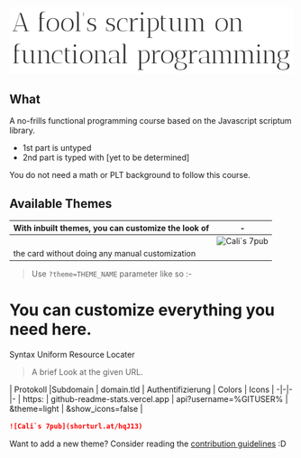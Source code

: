 <!-- DO NOT EDIT THIS FILE DIRECTLY -->
<center><img src="https://raw.githubusercontent.com/7pub/scriptum/master/scriptum.png" alt="scriptum"><br></center>

## What

A no-frills functional programming course based on the Javascript scriptum library.

* 1st part is untyped
* 2nd part is typed with [yet to be determined]

You do not need a math or PLT background to follow this course.

## Available Themes

|With inbuilt themes, you can customize the look of |-|
|-|-|
| | ![Cali`s 7pub](https://github-readme-stats.vercel.app/api?username=7pub&theme=light&show_icons=false) |
| the card without doing any manual customization | |

> Use `?theme=THEME_NAME` parameter like so :-

# You can customize everything you need here.

Syntax Uniform Resource Locater

> A brief Look at the given URL.

| Protokoll |Subdomain | domain.tld | Authentifizierung | Colors | Icons |
-|-|-|-
| https: | github-readme-stats.vercel.app | api?username=%GITUSER% | &theme=light | &show_icons=false |

```md
![Cali`s 7pub](shorturl.at/hqJ13)
```

Want to add a new theme? Consider reading the [contribution guidelines](../CONTRIBUTING.md#themes-contribution) :D

[default]: https://github-readme-stats.vercel.app/api?username=anuraghazra&show_icons=true&hide=contribs,prs&cache_seconds=86400&theme=default
